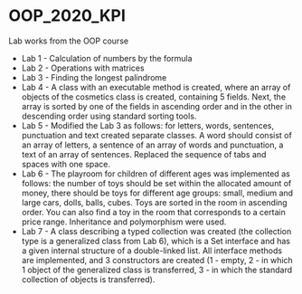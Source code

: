 # OOP_2020_KPI
Lab works from the OOP course
* Lab 1 - Calculation of numbers by the formula 
* Lab 2 - Operations with matrices
* Lab 3 - Finding the longest palindrome
* Lab 4 - A class with an executable method is created, where an array of objects of the cosmetics class is created, containing 5 fields. Next, the array is sorted by one of the fields in ascending order and in the other in descending order using standard sorting tools.
* Lab 5 - Modified the Lab 3 as follows: for letters, words, sentences, punctuation and text created separate classes. A word should consist of an array of letters, a sentence of an array of words and punctuation, a text of an array of sentences. Replaced the sequence of tabs and spaces with one space.
* Lab 6 - The playroom for children of different ages was implemented as follows: the number of toys should be set within the allocated amount of money, there should be toys for different age groups: small, medium and large cars, dolls, balls, cubes. Toys are sorted in the room in ascending order. You can also find a toy in the room that corresponds to a certain price range. Inheritance and polymorphism were used.
* Lab 7 - A class describing a typed collection was created (the collection type is a generalized class from Lab 6), which is a Set interface and has a given internal structure of a double-linked list. All interface methods are implemented, and 3 constructors are created (1 - empty, 2 - in which 1 object of the generalized class is transferred, 3 - in which the standard collection of objects is transferred).


